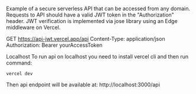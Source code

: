 Example of a secure serverless API that can be accessed from any domain. Requests to API should have a valid JWT token in the "Authorization" header. JWT verification is implemented via jose library using an Edge middleware on Vercel.

GET https://api-jwt.vercel.app/api
Content-Type: application/json
Authorization: Bearer yourAccessToken


Localhost
To run api on localhost you need to install vercel cli and then run command:
````
vercel dev
````
Then api endpoint will be available at: http://localhost:3000/api
